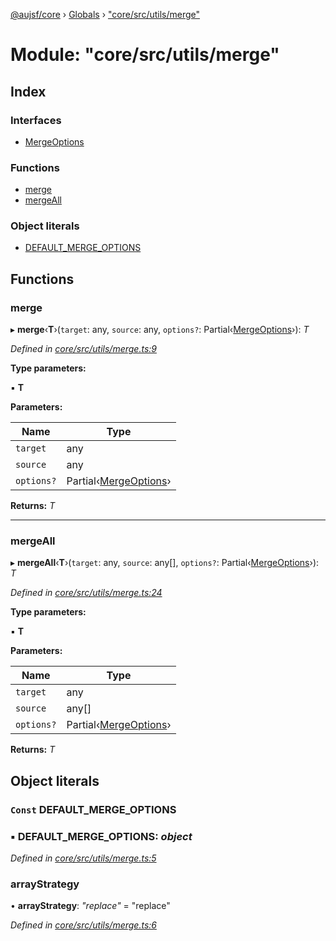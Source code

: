 [@aujsf/core](../README.md) › [Globals](../globals.md) › ["core/src/utils/merge"](_core_src_utils_merge_.md)

# Module: "core/src/utils/merge"

## Index

### Interfaces

* [MergeOptions](../interfaces/_core_src_utils_merge_.mergeoptions.md)

### Functions

* [merge](_core_src_utils_merge_.md#merge)
* [mergeAll](_core_src_utils_merge_.md#mergeall)

### Object literals

* [DEFAULT_MERGE_OPTIONS](_core_src_utils_merge_.md#const-default_merge_options)

## Functions

###  merge

▸ **merge**‹**T**›(`target`: any, `source`: any, `options?`: Partial‹[MergeOptions](../interfaces/_core_src_utils_merge_.mergeoptions.md)›): *T*

*Defined in [core/src/utils/merge.ts:9](https://github.com/jbockle/au-jsonschema-form/blob/master/packages/core/src/utils/merge.ts#L9)*

**Type parameters:**

▪ **T**

**Parameters:**

Name | Type |
------ | ------ |
`target` | any |
`source` | any |
`options?` | Partial‹[MergeOptions](../interfaces/_core_src_utils_merge_.mergeoptions.md)› |

**Returns:** *T*

___

###  mergeAll

▸ **mergeAll**‹**T**›(`target`: any, `source`: any[], `options?`: Partial‹[MergeOptions](../interfaces/_core_src_utils_merge_.mergeoptions.md)›): *T*

*Defined in [core/src/utils/merge.ts:24](https://github.com/jbockle/au-jsonschema-form/blob/master/packages/core/src/utils/merge.ts#L24)*

**Type parameters:**

▪ **T**

**Parameters:**

Name | Type |
------ | ------ |
`target` | any |
`source` | any[] |
`options?` | Partial‹[MergeOptions](../interfaces/_core_src_utils_merge_.mergeoptions.md)› |

**Returns:** *T*

## Object literals

### `Const` DEFAULT_MERGE_OPTIONS

### ▪ **DEFAULT_MERGE_OPTIONS**: *object*

*Defined in [core/src/utils/merge.ts:5](https://github.com/jbockle/au-jsonschema-form/blob/master/packages/core/src/utils/merge.ts#L5)*

###  arrayStrategy

• **arrayStrategy**: *"replace"* = "replace"

*Defined in [core/src/utils/merge.ts:6](https://github.com/jbockle/au-jsonschema-form/blob/master/packages/core/src/utils/merge.ts#L6)*
